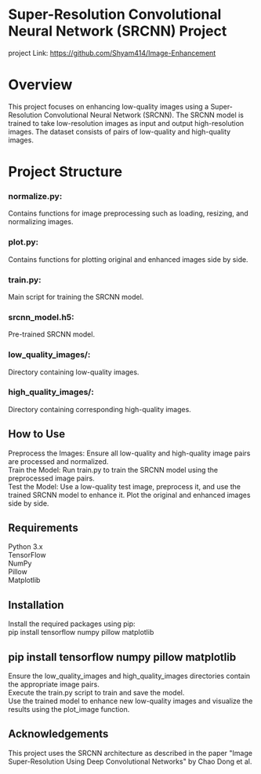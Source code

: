 # Super-Resolution Convolutional Neural Network (SRCNN) Project

project Link: https://github.com/Shyam414/Image-Enhancement

# Overview


This project focuses on enhancing low-quality images using a Super-Resolution Convolutional Neural Network (SRCNN). The SRCNN model is trained to take low-resolution images as input and output high-resolution images. The dataset consists of pairs of low-quality and high-quality images.

# Project Structure
### normalize.py: 
Contains functions for image preprocessing such as loading, resizing, and normalizing images.
### plot.py: 
Contains functions for plotting original and enhanced images side by side.
### train.py: 
Main script for training the SRCNN model.
### srcnn_model.h5: 
Pre-trained SRCNN model.
### low_quality_images/: 
Directory containing low-quality images.
### high_quality_images/: 
Directory containing corresponding high-quality images.

## How to Use
Preprocess the Images: Ensure all low-quality and high-quality image pairs are processed and normalized.<br>
Train the Model: Run train.py to train the SRCNN model using the preprocessed image pairs.<br>
Test the Model: Use a low-quality test image, preprocess it, and use the trained SRCNN model to enhance it. Plot the original and enhanced images side by side.
## Requirements
Python 3.x<br>
TensorFlow<br>
NumPy<br>
Pillow<br>
Matplotlib

## Installation
Install the required packages using pip:<br>
pip install tensorflow numpy pillow matplotlib
## pip install tensorflow numpy pillow matplotlib
Ensure the low_quality_images and high_quality_images directories contain the appropriate image pairs.<br>
Execute the train.py script to train and save the model.<br>
Use the trained model to enhance new low-quality images and visualize the results using the plot_image function.

## Acknowledgements
This project uses the SRCNN architecture as described in the paper "Image Super-Resolution Using Deep Convolutional Networks" by Chao Dong et al.
